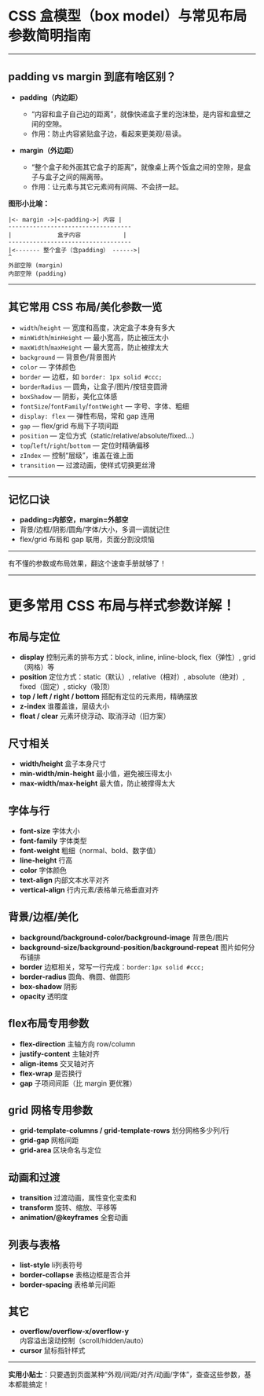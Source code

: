 # CSS 盒模型（box model）与常见布局参数简明指南

---

## padding vs margin 到底有啥区别？

- **padding（内边距）**
  - “内容和盒子自己边的距离”，就像快递盒子里的泡沫垫，是内容和盒壁之间的空隙。
  - 作用：防止内容紧贴盒子边，看起来更美观/易读。

- **margin（外边距）**
  - “整个盒子和外面其它盒子的距离”，就像桌上两个饭盒之间的空隙，是盒子与盒子之间的隔离带。
  - 作用：让元素与其它元素间有间隔、不会挤一起。

**图形小比喻：**
```
|<- margin ->|<-padding->| 内容 |
-----------------------------------
|             盒子内容            |
-----------------------------------
|<------- 整个盒子（含padding） ------>|
^
外部空隙 (margin)
内部空隙 (padding)
```

---
## 其它常用 CSS 布局/美化参数一览

- `width`/`height`   — 宽度和高度，决定盒子本身有多大
- `minWidth`/`minHeight`    — 最小宽高，防止被压太小
- `maxWidth`/`maxHeight`    — 最大宽高，防止被撑太大
- `background`       — 背景色/背景图片
- `color`            — 字体颜色
- `border`           — 边框，如 `border: 1px solid #ccc;`
- `borderRadius`     — 圆角，让盒子/图片/按钮变圆滑
- `boxShadow`        — 阴影，美化立体感
- `fontSize`/`fontFamily`/`fontWeight` — 字号、字体、粗细
- `display: flex`    — 弹性布局，常和 gap 连用
- `gap`              — flex/grid 布局下子项间距
- `position`         — 定位方式（static/relative/absolute/fixed...）
- `top`/`left`/`right`/`bottom` — 定位时精确偏移
- `zIndex`           — 控制“层级”，谁盖在谁上面
- `transition`       — 过渡动画，使样式切换更丝滑

---
## 记忆口诀
- **padding=内部空，margin=外部空**
- 背景/边框/阴影/圆角/字体/大小，多调一调就记住
- flex/grid 布局和 gap 联用，页面分割没烦恼

---

有不懂的参数或布局效果，翻这个速查手册就够了！

---

# 更多常用 CSS 布局与样式参数详解！

## 布局与定位
- **display**        控制元素的排布方式：block, inline, inline-block, flex（弹性）, grid（网格）等
- **position**       定位方式：static（默认）, relative（相对）, absolute（绝对）, fixed（固定）, sticky（吸顶）
- **top / left / right / bottom**  搭配有定位的元素用，精确摆放
- **z-index**        谁覆盖谁，层级大小
- **float / clear**  元素环绕浮动、取消浮动（旧方案）

## 尺寸相关
- **width/height**           盒子本身尺寸
- **min-width/min-height**   最小值，避免被压得太小
- **max-width/max-height**   最大值，防止被撑得太大

## 字体与行
- **font-size**      字体大小
- **font-family**    字体类型
- **font-weight**    粗细（normal、bold、数字值）
- **line-height**    行高
- **color**          字体颜色
- **text-align**     内部文本水平对齐
- **vertical-align** 行内元素/表格单元格垂直对齐

## 背景/边框/美化
- **background/background-color/background-image** 背景色/图片
- **background-size/background-position/background-repeat** 图片如何分布铺排
- **border**         边框相关，常写一行完成：`border:1px solid #ccc;`
- **border-radius**  圆角、椭圆、做圆形
- **box-shadow**     阴影
- **opacity**        透明度

## flex布局专用参数
- **flex-direction**     主轴方向 row/column
- **justify-content**    主轴对齐
- **align-items**        交叉轴对齐
- **flex-wrap**          是否换行
- **gap**                子项间间距（比 margin 更优雅）

## grid 网格专用参数
- **grid-template-columns / grid-template-rows**   划分网格多少列/行
- **grid-gap**           网格间距
- **grid-area**          区块命名与定位

## 动画和过渡
- **transition**         过渡动画，属性变化变柔和
- **transform**          旋转、缩放、平移等
- **animation/@keyframes** 全套动画

## 列表与表格
- **list-style**         li列表符号
- **border-collapse**    表格边框是否合并
- **border-spacing**     表格单元间距

## 其它
- **overflow/overflow-x/overflow-y** 内容溢出滚动控制（scroll/hidden/auto）
- **cursor**             鼠标指针样式

-----

**实用小贴士**：只要遇到页面某种“外观/间距/对齐/动画/字体”，查查这些参数，基本都能搞定！
